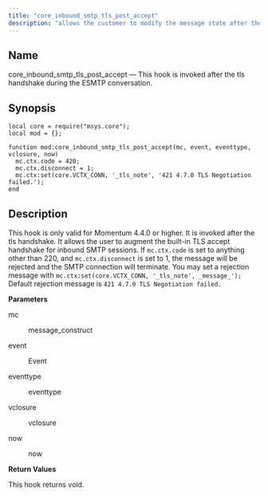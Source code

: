 ```yaml
---
title: "core_inbound_smtp_tls_post_accept"
description: "allows the customer to modify the message state after the tls handshake."
---
```


<a name="core_inbound_smtp_tls_post_accept"></a> 
## Name

core_inbound_smtp_tls_post_accept — This hook is invoked after the tls handshake during the ESMTP conversation.

## Synopsis

```
local core = require("msys.core");
local mod = {};

function mod:core_inbound_smtp_tls_post_accept(mc, event, eventtype, vclosure, now)
  mc.ctx.code = 420;
  mc.ctx.disconnect = 1;
  mc.ctx:set(core.VCTX_CONN, '_tls_note', '421 4.7.0 TLS Negotiation failed.');
end
```

<a name="idp7749872"></a> 
## Description

This hook is only valid for Momentum 4.4.0 or higher. It is invoked after the tls handshake. It allows the user to augment the built-in TLS accept
handshake for inbound SMTP sessions.
If `mc.ctx.code` is set to anything other than 220, and `mc.ctx.disconnect` is set to 1, the message will be rejected and the SMTP connection will terminate. You may set a rejection message with `mc.ctx:set(core.VCTX_CONN, '_tls_note', _message_');` Default rejection message is `421 4.7.0 TLS Negotiation failed.` 


**<a name="idp4353216"></a> Parameters**

<dl class="variablelist">

<dt>mc</dt>

<dd>

message_construct

</dd>

<dt>event</dt>

<dd>

Event

</dd>

<dt>eventtype</dt>

<dd>

eventtype

</dd>

<dt>vclosure</dt>

<dd>

vclosure

</dd>

<dt>now</dt>

<dd>

now

</dd>

</dl>

**<a name="idp7214768"></a> Return Values**

This hook returns void.


<a name="idp6943328"></a> 
